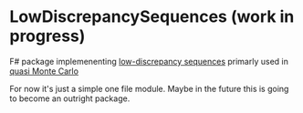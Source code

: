 # LowDiscrepancySequences (work in progress)

F# package implemenenting [low-discrepancy sequences](https://en.wikipedia.org/wiki/Low-discrepancy_sequence) primarly used in [quasi Monte Carlo](https://en.wikipedia.org/wiki/Quasi-Monte_Carlo_method)

For now it's just a simple one file module. Maybe in the future this is going to become an outright package.
